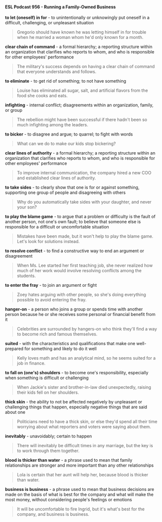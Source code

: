 #### ESL Podcast 956 - Running a Family-Owned Business

**to let (oneself) in for** - to unintentionally or unknowingly put oneself in a difficult,
challenging, or unpleasant situation

> Gregorio should have known he was letting himself in for trouble when he
married a woman whom he'd only known for a month.

**clear chain of command** - a formal hierarchy; a reporting structure within an
organization that clarifies who reports to whom, and who is responsible for other
employees' performance

> The military's success depends on having a clear chain of command that
everyone understands and follows.

**to eliminate** - to get rid of something; to not have something

> Louise has eliminated all sugar, salt, and artificial flavors from the food she
cooks and eats.

**infighting** - internal conflict; disagreements within an organization, family, or
group

> The rebellion might have been successful if there hadn't been so much
infighting among the leaders.

**to bicker** - to disagree and argue; to quarrel; to fight with words

> What can we do to make our kids stop bickering?

**clear lines of authority** - a formal hierarchy; a reporting structure within an
organization that clarifies who reports to whom, and who is responsible for other
employees' performance

> To improve internal communication, the company hired a new COO and
established clear lines of authority.

**to take sides** - to clearly show that one is for or against something, supporting
one group of people and disagreeing with others

> Why do you automatically take sides with your daughter, and never your son?

**to play the blame game** - to argue that a problem or difficulty is the fault of
another person, not one's own fault; to believe that someone else is responsible
for a difficult or uncomfortable situation

> Mistakes have been made, but it won't help to play the blame game. Let's look
for solutions instead.

**to resolve conflict** - to find a constructive way to end an argument or
disagreement

> When Ms. Lee started her first teaching job, she never realized how much of
her work would involve resolving conflicts among the students.

**to enter the fray** - to join an argument or fight

> Zoey hates arguing with other people, so she's doing everything possible to
avoid entering the fray.

**hanger-on** - a person who joins a group or spends time with another person
because he or she receives some personal or financial benefit from it

> Celebrities are surrounded by hangers-on who think they'll find a way to
become rich and famous themselves.

**suited** - with the characteristics and qualifications that make one well-prepared
for something and likely to do it well

> Kelly loves math and has an analytical mind, so he seems suited for a job in
finance.

**to fall on (one's) shoulders** - to become one's responsibility, especially when
something is difficult or challenging

> When Jackie's sister and brother-in-law died unexpectedly, raising their kids fell
on her shoulders.

**thick skin** - the ability to not be affected negatively by unpleasant or challenging
things that happen, especially negative things that are said about one

> Politicians need to have a thick skin, or else they'd spend all their time worrying
about what reporters and voters were saying about them.

**inevitably** - unavoidably; certain to happen

> There will inevitably be difficult times in any marriage, but the key is to work
through them together.

**blood is thicker than water** - a phrase used to mean that family relationships
are stronger and more important than any other relationships

> Lola is certain that her aunt will help her, because blood is thicker than water.

**business is business** - a phrase used to mean that business decisions are
made on the basis of what is best for the company and what will make the most
money, without considering people's feelings or emotions

> It will be uncomfortable to fire Ingrid, but it's what's best for the company, and
business is business.

